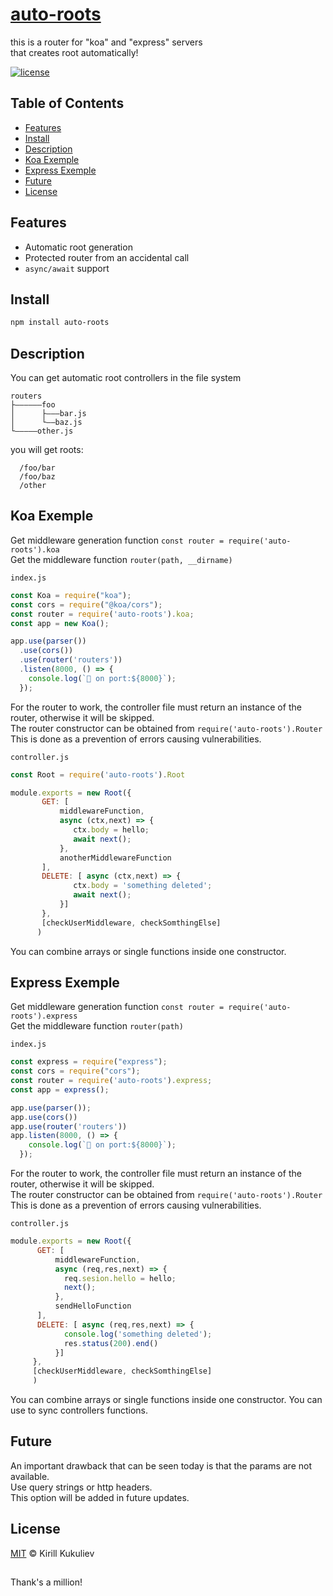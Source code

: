 
# [auto-roots](https://github.com/keha12345/fs-router)

this is a router for "koa" and "express" servers  
that creates root automatically!

[![license](https://img.shields.io/github/license/koajs/router.svg)](LICENSE)


## Table of Contents

* [Features](#features)
* [Install](#install)
* [Description](#description)
* [Koa Exemple](#koa-exemple)
* [Express Exemple](#express-exemple)
* [Future](#future)
* [License](#license)


## Features

* Automatic root generation
* Protected router from an accidental call
* `async/await` support

## Install

```sh
npm install auto-roots
```

## Description

You can get automatic root controllers in the file system

```
routers
├――――――foo
│      ├―――bar.js
│      └――baz.js
└―――――other.js
```

you will get roots:  
```  
  /foo/bar  
  /foo/baz  
  /other  
```

## Koa Exemple
Get middleware generation function ``const router = require('auto-roots').koa``  
Get the middleware function ``router(path, __dirname)``  

``index.js``
```index.js
const Koa = require("koa");
const cors = require("@koa/cors");
const router = require('auto-roots').koa;
const app = new Koa();

app.use(parser())
  .use(cors())
  .use(router('routers'))
  .listen(8000, () => {
    console.log(`🚀 on port:${8000}`);
  });
```

For the router to work, the controller file must return an instance of the router, otherwise it will be skipped.  
The router constructor can be obtained from  ``require('auto-roots').Router``  
This is done as a prevention of errors causing vulnerabilities. 


``controller.js``
```controller.js
const Root = require('auto-roots').Root

module.exports = new Root({ 
       GET: [
           middlewareFunction,
           async (ctx,next) => {
              ctx.body = hello;
              await next();
           },
           anotherMiddlewareFunction
       ],
       DELETE: [ async (ctx,next) => {
              ctx.body = 'something deleted';
              await next();
           }]
       },
       [checkUserMiddleware, checkSomthingElse]
      )
``` 
You can combine arrays or single functions inside one constructor.  

## Express Exemple
Get middleware generation function ``const router = require('auto-roots').express``  
Get the middleware function ``router(path)``  

``index.js``
```index.js
const express = require("express");
const cors = require("cors");
const router = require('auto-roots').express;
const app = express();

app.use(parser());
app.use(cors())
app.use(router('routers'))
app.listen(8000, () => {
    console.log(`🚀 on port:${8000}`);
  });
```

For the router to work, the controller file must return an instance of the router, otherwise it will be skipped.  
The router constructor can be obtained from  ``require('auto-roots').Router``  
This is done as a prevention of errors causing vulnerabilities. 


``controller.js``
```controller.js
module.exports = new Root({ 
      GET: [
          middlewareFunction,
          async (req,res,next) => {
            req.sesion.hello = hello;
            next();
          },
          sendHelloFunction
      ],
      DELETE: [ async (req,res,next) => {
            console.log('something deleted');
            res.status(200).end()
          }]
     },
     [checkUserMiddleware, checkSomthingElse]
     )
``` 

You can combine arrays or single functions inside one constructor. You can use to sync controllers functions. 


## Future

An important drawback that can be seen today is 
that the params are not available.  
Use query strings or http headers.  
This option will be added in future updates. 

## License

[MIT](LICENSE) © Kirill Kukuliev

##

Thank's a million!
